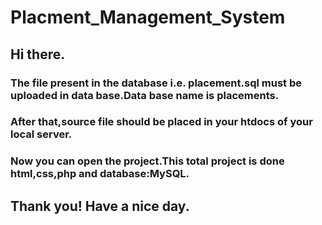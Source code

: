 # Placment_Management_System
## Hi there.
### The file present in the database i.e. placement.sql must be uploaded in data base.Data base name is placements.
### After that,source file should be placed in your htdocs of your local server.
### Now you can open the project.This total project is done html,css,php and database:MySQL.
## Thank you! Have a nice day.
